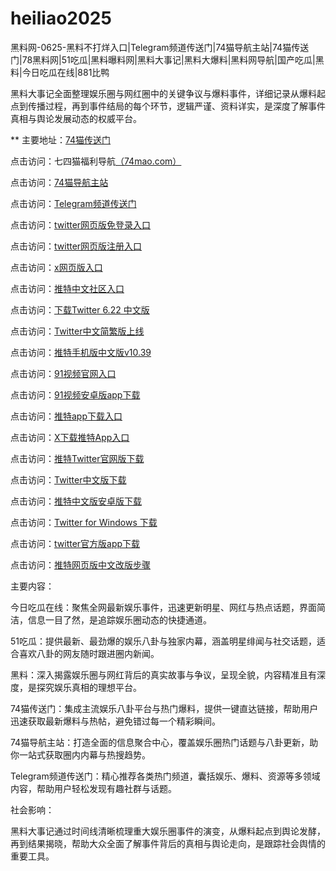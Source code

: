 # heiliao2025
黑料网-0625-黑料不打烊入口|Telegram频道传送门|74猫导航主站|74猫传送门|78黑料网|51吃瓜|黑料曝料网|黑料大事记|黑料大爆料|黑料网导航|国产吃瓜|黑料|今日吃瓜在线|881比鸭

黑料大事记全面整理娱乐圈与网红圈中的关键争议与爆料事件，详细记录从爆料起点到传播过程，再到事件结局的每个环节，逻辑严谨、资料详实，是深度了解事件真相与舆论发展动态的权威平台。

** 主要地址：<a href="https://74mao.com/">74猫传送门</a>

点击访问：七四猫福利导航<a href="https://74mao.com/">（74mao.com）</a>

点击访问：<a href="https://74mao.com/">74猫导航主站</a>

点击访问：<a href="https://74mao.com/">Telegram频道传送门</a>

点击访问：<a href="https://tt-08.pages.dev/">twitter网页版免登录入口</a>  

点击访问：<a href="https://tt-09.pages.dev/">twitter网页版注册入口</a>  

点击访问：<a href="https://tt-10.pages.dev/">x网页版入口</a>  

点击访问：<a href="https://tt-11.pages.dev/">推特中文社区入口</a>  

点击访问：<a href="https://tt-12.pages.dev/">下载Twitter 6.22 中文版</a>  

点击访问：<a href="https://tt-13.pages.dev/">Twitter中文简繁版上线</a>  

点击访问：<a href="https://tt-14.pages.dev/">推特手机版中文版v10.39</a>  

点击访问：<a href="https://hj-712.pages.dev/">91视频官网入口</a>  

点击访问：<a href="https://hj-715.pages.dev/">91视频安卓版app下载</a>  

点击访问：<a href="https://tt-16.pages.dev/">推特app下载入口</a>  

点击访问：<a href="https://tt-17.pages.dev/">X下载推特App入口</a>  

点击访问：<a href="https://tt-18.pages.dev/">推特Twitter官网版下载</a>  

点击访问：<a href="https://tt-19.pages.dev/">Twitter中文版下载</a>  

点击访问：<a href="https://tt-20.pages.dev/">推特中文版安卓版下载</a>  

点击访问：<a href="https://tt-21.pages.dev/">Twitter for Windows 下载</a>  

点击访问：<a href="https://tt-22.pages.dev/">twitter官方版app下载</a>  

点击访问：<a href="https://tt-23.pages.dev/">推特网页版中文改版步骤</a>  

主要内容：

今日吃瓜在线：聚焦全网最新娱乐事件，迅速更新明星、网红与热点话题，界面简洁，信息一目了然，是追踪娱乐圈动态的快捷通道。

51吃瓜：提供最新、最劲爆的娱乐八卦与独家内幕，涵盖明星绯闻与社交话题，适合喜欢八卦的网友随时跟进圈内新闻。

黑料：深入揭露娱乐圈与网红背后的真实故事与争议，呈现全貌，内容精准且有深度，是探究娱乐真相的理想平台。

74猫传送门：集成主流娱乐八卦平台与热门爆料，提供一键直达链接，帮助用户迅速获取最新爆料与热帖，避免错过每一个精彩瞬间。

74猫导航主站：打造全面的信息聚合中心，覆盖娱乐圈热门话题与八卦更新，助你一站式获取圈内内幕与热搜趋势。

Telegram频道传送门：精心推荐各类热门频道，囊括娱乐、爆料、资源等多领域内容，帮助用户轻松发现有趣社群与话题。

社会影响：

黑料大事记通过时间线清晰梳理重大娱乐圈事件的演变，从爆料起点到舆论发酵，再到结果揭晓，帮助大众全面了解事件背后的真相与舆论走向，是跟踪社会舆情的重要工具。

<span style="display:none;">[Canonical link](）</span>
